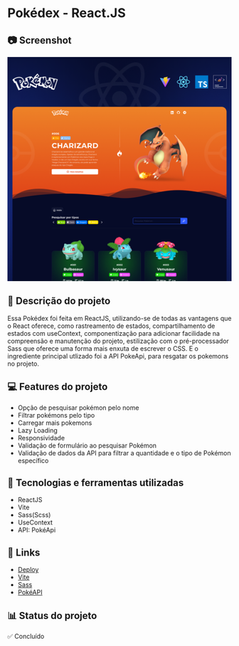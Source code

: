 # Pokédex - React.JS 

## 📷 Screenshot
[![Screenshot](https://github.com/carlosdancr/pokedex-react/blob/main/public/screenshot.png?raw=true "Screenshot")](https://github.com/carlosdancr/pokedex-react/blob/main/public/screenshot.png?raw=true "Screenshot")

## 📝 Descrição do projeto
Essa Pokédex foi feita em ReactJS, utilizando-se de todas as vantagens que o React oferece, como rastreamento de estados, compartilhamento de estados com useContext, componentização para adicionar facilidade na compreensão e manutenção do projeto, estilização com o pré-processador Sass que oferece uma forma mais enxuta de escrever o CSS. E o ingrediente principal utlizado foi a API PokeApi, para resgatar os pokemons no projeto.

## 💻 Features do projeto
- Opção de pesquisar pokémon pelo nome
- Filtrar pokémons pelo tipo
- Carregar mais pokemons 
- Lazy Loading
- Responsividade 
- Validação de formulário ao pesquisar Pokémon
- Validação de dados da API para filtrar a quantidade e o tipo de Pokémon específico 

## 🚀 Tecnologias e ferramentas utilizadas
- ReactJS
- Vite
- Sass(Scss)
- UseContext 
- API: PokéApi

## 📌 Links 
 - [Deploy](https://pokedex-react-carlosdancr.vercel.app/)
 - [Vite](https://vitejs.dev/)
 - [Sass](https://sass-lang.com/)
 - [PokéAPI](https://pokeapi.co/)

## 📊 Status do projeto
✅ Concluído
